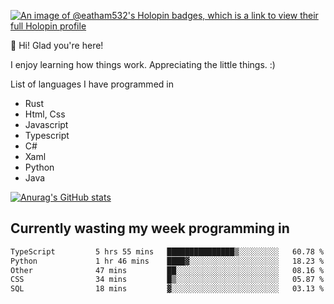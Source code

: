 [![An image of @eatham532's Holopin badges, which is a link to view their full Holopin profile](https://holopin.me/eatham532)](https://holopin.io/@eatham532)


👋 Hi! Glad you're here!

I enjoy learning how things work. Appreciating the little things. :)


List of languages I have programmed in
- Rust
- Html, Css
- Javascript
- Typescript
- C#
- Xaml
- Python
- Java

[![Anurag's GitHub stats](https://github-readme-stats.vercel.app/api?username=Eatham532&theme=dark)](https://github.com/anuraghazra/github-readme-stats)


## Currently wasting my week programming in
<!--START_SECTION:waka-->

```txt
TypeScript         5 hrs 55 mins   ███████████████▒░░░░░░░░░   60.78 %
Python             1 hr 46 mins    ████▓░░░░░░░░░░░░░░░░░░░░   18.23 %
Other              47 mins         ██░░░░░░░░░░░░░░░░░░░░░░░   08.16 %
CSS                34 mins         █▒░░░░░░░░░░░░░░░░░░░░░░░   05.87 %
SQL                18 mins         ▓░░░░░░░░░░░░░░░░░░░░░░░░   03.13 %
```

<!--END_SECTION:waka-->
